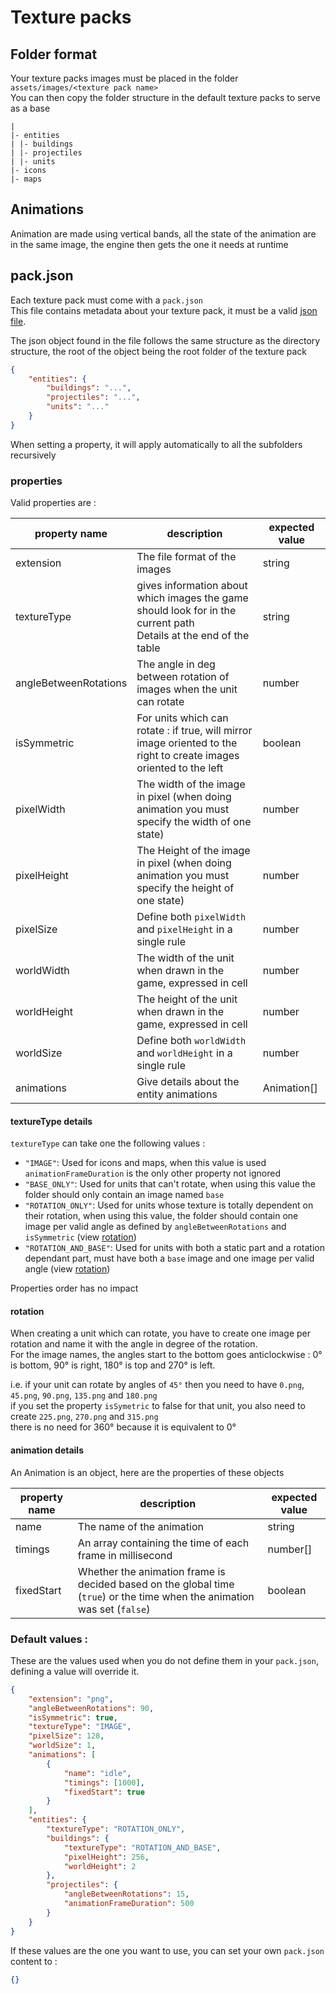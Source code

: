 # Texture packs

## Folder format
Your texture packs images must be placed in the folder `assets/images/<texture pack name>` \
You can then copy the folder structure in the default texture packs to serve as a base


```
|
|- entities
| |- buildings
| |- projectiles
| |- units
|- icons
|- maps 
```

## Animations
Animation are made using vertical bands, all the state of the animation are in the same image, the engine then gets the one it needs at runtime

## pack.json
Each texture pack must come with a `pack.json` \
This file contains metadata about your texture pack, it must be a valid [json file](https://fr.wikipedia.org/wiki/JavaScript_Object_Notation).

The json object found in the file follows the same structure as the directory structure, the root of the object being the root folder of the texture pack
```json
{
    "entities": {
        "buildings": "...",
        "projectiles": "...",
        "units": "..."
    }
}
```
When setting a property, it will apply automatically to all the subfolders recursively

### properties
Valid properties are :

| property name         | description                                                                                                           | expected value |
|-----------------------|-----------------------------------------------------------------------------------------------------------------------|----------------|
| extension             | The file format of the images                                                                                         | string         |
| textureType           | gives information about which images the game should look for in the current path<br/>Details at the end of the table | string         |
| angleBetweenRotations | The angle in deg between rotation of images when the unit can rotate                                                  | number         |
| isSymmetric           | For units which can rotate : if true, will mirror image oriented to the right to create images oriented to the left   | boolean        |
| pixelWidth            | The width of the image in pixel (when doing animation you must specify the width of one state)                        | number         |
| pixelHeight           | The Height of the image in pixel (when doing animation you must specify the height of one state)                      | number         |
| pixelSize             | Define both `pixelWidth` and `pixelHeight` in a single rule                                                           | number         |
| worldWidth            | The width of the unit when drawn in the game, expressed in cell                                                       | number         |
| worldHeight           | The height of the unit when drawn in the game, expressed in cell                                                      | number         |
| worldSize             | Define both `worldWidth` and `worldHeight` in a single rule                                                           | number         |
| animations            | Give details about the entity animations                                                                              | Animation[]    |

#### textureType details
`textureType` can take one the following values :
- `"IMAGE"`: Used for icons and maps, when this value is used `animationFrameDuration` is the only other property not ignored
- `"BASE_ONLY"`: Used for units that can't rotate, when using this value the folder should only contain an image named `base`
- `"ROTATION_ONLY"`: Used for units whose texture is totally dependent on their rotation, when using this value, the folder should contain one image per valid angle as defined by `angleBetweenRotations` and `isSymmetric` (view [rotation](#rotation))
- `"ROTATION_AND_BASE"`: Used for units with both a static part and a rotation dependant part, must have both a `base` image and one image per valid angle (view [rotation](#rotation))

Properties order has no impact

#### rotation
When creating a unit which can rotate, you have to create one image per rotation and name it with the angle in degree of the rotation. \
For the image names, the angles start to the bottom goes anticlockwise : 0° is bottom, 90° is right, 180° is top and 270° is left.

i.e. if your unit can rotate by angles of `45°` then you need to have `0.png`, `45.png`, `90.png`, `135.png` and `180.png` \
if you set the property `isSymetric` to false for that unit, you also need to create `225.png`, `270.png` and `315.png` \
there is no need for 360° because it is equivalent to 0°

#### animation details
An Animation is an object, here are the properties of these objects

| property name | description                                                                                                               | expected value |
|---------------|---------------------------------------------------------------------------------------------------------------------------|----------------|
| name          | The name of the animation                                                                                                 | string         |
| timings       | An array containing the time of each frame in millisecond                                                                 | number[]       |
| fixedStart    | Whether the animation frame is decided based on the global time (`true`) or the time when the animation was set (`false`) | boolean        |


### Default values :
These are the values used when you do not define them in your `pack.json`, defining a value will override it.

```json
{
	"extension": "png",
	"angleBetweenRotations": 90,
	"isSymmetric": true,
	"textureType": "IMAGE",
	"pixelSize": 128,
	"worldSize": 1,
	"animations": [
		{
			"name": "idle",
			"timings": [1000],
			"fixedStart": true
		}
	],
	"entities": {
		"textureType": "ROTATION_ONLY",
		"buildings": {
			"textureType": "ROTATION_AND_BASE",
			"pixelHeight": 256,
			"worldHeight": 2
		},
		"projectiles": {
			"angleBetweenRotations": 15,
			"animationFrameDuration": 500
		}
	}
}
```
If these values are the one you want to use, you can set your own `pack.json` content to : 
```json
{}
```
